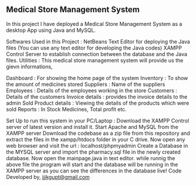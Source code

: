 Medical Store Management System
--------------------------------

In this project I have deployed a Medical Store Management System as a desktop App using Java and MySQL.

Softwares Used in this Project :
NetBeans Text Editor for deploying the Java files (You can use any text editor for developing the Java codes)
XAMPP Control Server to establish connection between the database and the Java files.
Utilities :
This medical store management system will provide us the gievn informations,

Dashboard : For showing the home page of the system
Inventory : To show the amount of medicines stored
Suppliers : Name of the suppliers
Employees : Details of the employees working in the store
Customers : Details of the customers
Invoice details : provides the invoice details to the admin
Sold Product details : Viewing the details of the products which were sold
Reports : In Stock Medicines, Total profit etc.

Set Up to run this system in your PC/Laptop :
Download the XAMPP Control server of latest version and install it.
Start Apache and MySQL from the XAMPP server
Download the codebase as a zip file from this repository and extract the files in the xampp/htdocs folder in your C drive.
Now open any web browser and visit the url : localhost/phpmyadmin
Create a Database in the MYSQL server and import the pharmacy.sql file in the newly created database.
Now open the mainpage.java in text editor.
while runnig the above file the program will start and the database will be running in the XAMPP server as you can see the differences in the database live!
Code Developed by, jjjkgupt@gmail.com 
